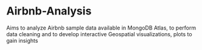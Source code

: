 # Airbnb-Analysis
Aims to analyze Airbnb sample data available in MongoDB Atlas, to perform data cleaning and to develop interactive Geospatial visualizations, plots to gain insights
